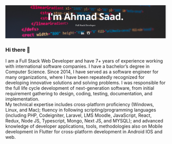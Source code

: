 <img src="https://raw.githubusercontent.com/ahmadsaadkhan/ahmadsaadkhan/main/cover.png" />

### Hi there 👋

I am a Full Stack Web Developer and have 7+ years of experience working with international software companies. I have a bachelor’s degree in Computer Science. Since 2014, I have served as a software engineer for many organizations, where I have been repeatedly recognized for developing innovative solutions and solving problems. I was responsible for the full life cycle development of next-generation software, from initial requirement gathering to design, coding, testing, documentation, and implementation.
<br />
My technical expertise includes cross-platform proficiency (Windows, Linux, and Mac); fluency in following scripting/programming languages (including PHP, Codeigniter, Laravel, LMS Moodle, JavaScript, React, Redux, Node JS, Typescript, Mongo, Next JS, and MYSQL); and advanced knowledge of developer applications, tools, methodologies also on Mobile development in Flutter for cross-platform development in Android IOS and web.



<!--
**ahmadsaadkhan/ahmadsaadkhan** is a ✨ _special_ ✨ repository because its `README.md` (this file) appears on your GitHub profile.

Here are some ideas to get you started:

- 🔭 I’m currently working on ...
- 🌱 I’m currently learning ...
- 👯 I’m looking to collaborate on ...
- 🤔 I’m looking for help with ...
- 💬 Ask me about ...
- 📫 How to reach me: ...
- 😄 Pronouns: ...
- ⚡ Fun fact: ...
-->

